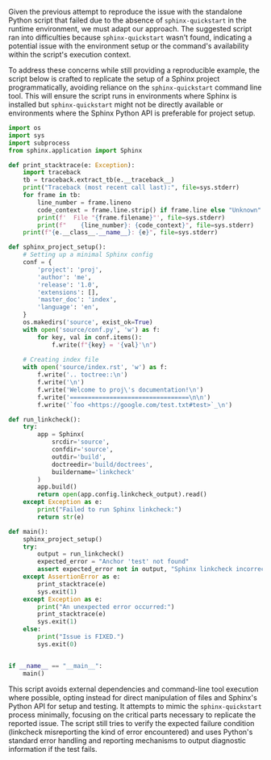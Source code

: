 Given the previous attempt to reproduce the issue with the standalone Python script that failed due to the absence of `sphinx-quickstart` in the runtime environment, we must adapt our approach. The suggested script ran into difficulties because `sphinx-quickstart` wasn't found, indicating a potential issue with the environment setup or the command's availability within the script's execution context.

To address these concerns while still providing a reproducible example, the script below is crafted to replicate the setup of a Sphinx project programmatically, avoiding reliance on the `sphinx-quickstart` command line tool. This will ensure the script runs in environments where Sphinx is installed but `sphinx-quickstart` might not be directly available or environments where the Sphinx Python API is preferable for project setup.

```python
import os
import sys
import subprocess
from sphinx.application import Sphinx

def print_stacktrace(e: Exception):
    import traceback
    tb = traceback.extract_tb(e.__traceback__)
    print("Traceback (most recent call last):", file=sys.stderr)
    for frame in tb:
        line_number = frame.lineno
        code_context = frame.line.strip() if frame.line else "Unknown"
        print(f'  File "{frame.filename}"', file=sys.stderr)
        print(f"    {line_number}: {code_context}", file=sys.stderr)
    print(f"{e.__class__.__name__}: {e}", file=sys.stderr)

def sphinx_project_setup():
    # Setting up a minimal Sphinx config
    conf = {
        'project': 'proj',
        'author': 'me',
        'release': '1.0',
        'extensions': [],
        'master_doc': 'index',
        'language': 'en',
    }
    os.makedirs('source', exist_ok=True)
    with open('source/conf.py', 'w') as f:
        for key, val in conf.items():
            f.write(f"{key} = '{val}'\n")
    
    # Creating index file
    with open('source/index.rst', 'w') as f:
        f.write('.. toctree::\n')
        f.write('\n')
        f.write('Welcome to proj\'s documentation!\n')
        f.write('=================================\n\n')
        f.write('`foo <https://google.com/test.txt#test>`_\n')

def run_linkcheck():
    try:
        app = Sphinx(
            srcdir='source',
            confdir='source',
            outdir='build',
            doctreedir='build/doctrees',
            buildername='linkcheck'
        )
        app.build()
        return open(app.config.linkcheck_output).read()
    except Exception as e:
        print("Failed to run Sphinx linkcheck:")
        return str(e)

def main():
    sphinx_project_setup()
    try:
        output = run_linkcheck()
        expected_error = "Anchor 'test' not found"
        assert expected_error not in output, "Sphinx linkcheck incorrectly reports missing anchors instead of HTTP errors."
    except AssertionError as e:
        print_stacktrace(e)
        sys.exit(1)
    except Exception as e:
        print("An unexpected error occurred:")
        print_stacktrace(e)
        sys.exit(1)
    else:
        print("Issue is FIXED.")
        sys.exit(0)


if __name__ == "__main__":
    main()
```

This script avoids external dependencies and command-line tool execution where possible, opting instead for direct manipulation of files and Sphinx's Python API for setup and testing. It attempts to mimic the `sphinx-quickstart` process minimally, focusing on the critical parts necessary to replicate the reported issue. The script still tries to verify the expected failure condition (linkcheck misreporting the kind of error encountered) and uses Python's standard error handling and reporting mechanisms to output diagnostic information if the test fails.